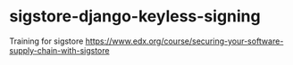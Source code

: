 # sigstore-django-keyless-signing
Training for sigstore
https://www.edx.org/course/securing-your-software-supply-chain-with-sigstore
